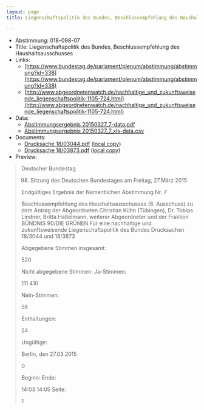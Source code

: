```yaml
---
layout: page
title: Liegenschaftspolitik des Bundes, Beschlussempfehlung des Haushaltsausschusses

---
```


* Abstimmung: 018-098-07
* Title: Liegenschaftspolitik des Bundes, Beschlussempfehlung des Haushaltsausschusses
* Links: 
    * [https://www.bundestag.de/parlament/plenum/abstimmung/abstimmung?id=338](https://www.bundestag.de/parlament/plenum/abstimmung/abstimmung?id=338)
    * [http://www.abgeordnetenwatch.de/nachhaltige_und_zukunftsweisende_liegenschaftspolitik-1105-724.html](http://www.abgeordnetenwatch.de/nachhaltige_und_zukunftsweisende_liegenschaftspolitik-1105-724.html)
* Data: 
    * [Abstimmungsergebnis 20150327_7-data.pdf](/abstimmungsliste/20150327_7-data.pdf)
    * [Abstimmungsergebnis 20150327_7_xls-data.csv](/abstimmungsliste/analyses/20150327_7_xls-data.csv)
* Documents: 
    * [Drucksache 18/03044.pdf](http://dip21.bundestag.de/dip21/btd/18/030/1803044.pdf) ([local copy](/abstimmungsdaten/018-098-07/1803044.pdf))
    * [Drucksache 18/03873.pdf](http://dip21.bundestag.de/dip21/btd/18/038/1803873.pdf) ([local copy](/abstimmungsdaten/018-098-07/1803873.pdf))
* Preview: 
> Deutscher Bundestag
> 
> 98. Sitzung des Deutschen Bundestages
> am Freitag, 27.März 2015
> 
> Endgültiges Ergebnis der Namentlichen Abstimmung Nr. 7
> 
> Beschlussempfehlung des Haushaltsausschusses (8. Ausschuss) zu dem Antrag der
> Abgeordneten Christian Kühn (Tübingen), Dr. Tobias Lindner, Britta Haßelmann, weiterer
> Abgeordneter und der Fraktion BÜNDNIS 90/DIE GRÜNEN
> Für eine nachhaltige und zukunftsweisende Liegenschaftspolitik des Bundes
> Drucksachen 18/3044 und 18/3873
> 
> Abgegebene Stimmen insgesamt:
> 
> 520
> 
> Nicht abgegebene Stimmen:
> Ja-Stimmen:
> 
> 111
> 410
> 
> Nein-Stimmen:
> 
> 56
> 
> Enthaltungen:
> 
> 54
> 
> Ungültige:
> 
> Berlin, den 27.03.2015
> 
> 0
> 
> Beginn:
> Ende:
> 
> 14:03
> 14:05
> Seite:
> 
> 1
> 
> 
